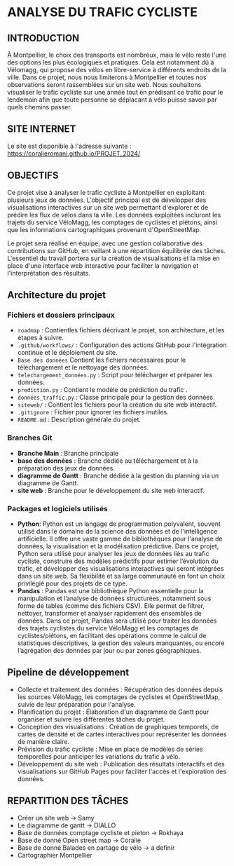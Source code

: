# ANALYSE DU TRAFIC CYCLISTE

## INTRODUCTION
À Montpellier, le choix des transports est nombreux, mais le vélo reste l'une des options les plus écologiques et pratiques. Cela est notamment dû à Vélomagg, qui propose des vélos en libre-service à différents endroits de la ville.
Dans ce projet, nous nous limiterons à Montpellier et toutes nos observations seront rassemblées sur un site web. Nous souhaitons visualiser le trafic cycliste sur une année tout en prédisant ce trafic pour le lendemain afin que toute personne se déplacant à vélo puisse savoir par quels chemins passer.

## SITE INTERNET
Le site est disponible à l'adresse suivante :
https://coralieromani.github.io/PROJET_2024/

## OBJECTIFS 
Ce projet vise à analyser le trafic cycliste à Montpellier en exploitant plusieurs jeux de données. L'objectif principal est de développer des visualisations interactives sur un site web permettant d'explorer et de prédire les flux de vélos dans la ville. Les données exploitées incluront les trajets du service VéloMagg, les comptages de cyclistes et piétons, ainsi que les informations cartographiques provenant d'OpenStreetMap.

Le projet sera réalisé en équipe, avec une gestion collaborative des contributions sur GitHub, en veillant à une répartition équilibrée des tâches. L'essentiel du travail portera sur la création de visualisations et la mise en place d'une interface web interactive pour faciliter la navigation et l'interprétation des résultats.


## Architecture du projet

### Fichiers et dossiers principaux

- `roadmap` : Contientles fichiers décrivant le projet, son architecture, et les étapes à suivre.
- `.github/workflows/` : Configuration des actions GitHub pour l'intégration continue et le déploiement du site.
- `Base des données` Contient les fichiers nécessaires pour le téléchargement et le nettoyage des données.
- `telechargement_données.py` : Script pour télécharger et préparer les données.
- `prediction.py` : Contient le modèle de prédiction du trafic .
 - `données_traffic.py` : Classe principale pour la gestion des données.
- `siteweb/` : Contient les fichiers pour la création du site web interactif.
- `.gitignore` : Fichier pour ignorer les fichiers inutiles.
- `README.md` : Description générale du projet.
### Branches Git
- **Branche Main** : Branche principale
- **base des données** : Branche dédiée au téléchargement et à la préparation des jeux de données.
- **diagramme de Gantt** : Branche dédiée à la gestion du planning via un diagramme de Gantt.
- **site web** : Branche pour le développement du site web interactif.

### Packages et logiciels utilisés
- **Python**:
Python est un langage de programmation polyvalent, souvent utilisé dans le domaine de la science des données et de l'intelligence artificielle. Il offre une vaste gamme de bibliothèques pour l'analyse de données, la visualisation et la modélisation prédictive. Dans ce projet, Python sera utilisé pour analyser les jeux de données liés au trafic cycliste, construire des modèles prédictifs pour estimer l’évolution du trafic, et développer des visualisations interactives qui seront intégrées dans un site web. Sa flexibilité et sa large communauté en font un choix privilégié pour des projets de ce type.
- **Pandas** :
Pandas est une bibliothèque Python essentielle pour la manipulation et l’analyse de données structurées, notamment sous forme de tables (comme des fichiers CSV). Elle permet de filtrer, nettoyer, transformer et analyser rapidement des ensembles de données. Dans ce projet, Pandas sera utilisé pour traiter les données des trajets cyclistes du service VéloMagg et les comptages de cyclistes/piétons, en facilitant des opérations comme le calcul de statistiques descriptives, la gestion des valeurs manquantes, ou encore l’agrégation des données par jour ou par zones géographiques.
## Pipeline de développement
- Collecte et traitement des données : Récupération des données depuis les sources VéloMagg, les comptages de cyclistes et OpenStreetMap, suivie de leur préparation pour l'analyse.
- Planification du projet : Élaboration d'un diagramme de Gantt pour organiser et suivre les différentes tâches du projet.
- Conception des visualisations : Création de graphiques temporels, de cartes de densité et de cartes interactives pour représenter les données de manière claire.
- Prévision du trafic cycliste : Mise en place de modèles de séries temporelles pour anticiper les variations du trafic à vélo.
- Développement du site web : Publication des résultats interactifs et des visualisations sur GitHub Pages pour faciliter l'accès et l'exploration des données.
## REPARTITION DES TÂCHES
- Créer un site web -> Samy
- Le diagramme de gantt -> DIALLO
- Base de données comptage cycliste et pieton -> Rokhaya
- Base de donné Open street map -> Coralie
- Base de donné Balades en partage de vélo -> a definir
- Cartographier Montpellier